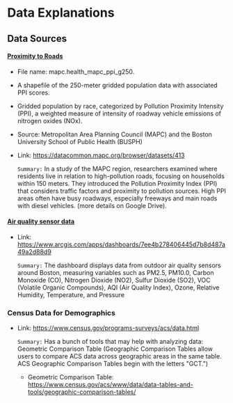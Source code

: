 # Data Explanations #

## Data Sources ##
 
#### <ins> Proximity to Roads ####
- File name: mapc.health_mapc_ppi_g250.
- A shapefile of the 250-meter gridded population data with associated PPI scores.
- Gridded population by race, categorized by Pollution Proximity Intensity (PPI), a weighted measure of intensity of roadway vehicle emissions of nitrogen oxides (NOx).
- Source: Metropolitan Area Planning Council (MAPC) and the Boston University School of Public Health (BUSPH)
- Link: https://datacommon.mapc.org/browser/datasets/413

    `Summary:` In a study of the MAPC region, researchers examined where residents live in relation to high-pollution roads, focusing on households within 150 meters. They introduced the Pollution Proximity Index (PPI) that considers traffic factors and proximity to pollution sources. High PPI areas often have busy roadways, especially freeways and main roads with diesel vehicles. (more details on Google Drive). 



#### <ins> Air quality sensor data ####

- Link: https://www.arcgis.com/apps/dashboards/7ee4b278406445d7b8d487a49a2d88d9

    `Summary:` The dashboard displays data from outdoor air quality sensors around Boston, measuring variables such as PM2.5, PM10.0, Carbon Monoxide (CO), Nitrogen Dioxide (NO2), Sulfur Dioxide (SO2), VOC (Volatile Organic Compounds), AQI (Air Quality Index), Ozone, Relative Humidity, Temperature, and Pressure


### Census Data for Demographics ####

- Link: https://www.census.gov/programs-surveys/acs/data.html 

    `Summary:` Has a bunch of tools that may help with analyzing data: Geometric Comparison Table (Geographic Comparison Tables allow users to compare ACS data across geographic areas in the same table. ACS Geographic Comparison Tables begin with the letters "GCT.")

    - Geometric Comparison Table: https://www.census.gov/acs/www/data/data-tables-and-tools/geographic-comparison-tables/